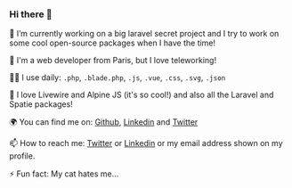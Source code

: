 ### Hi there 👋

🔭 I’m currently working on a big laravel secret project and I try to work on some cool open-source packages when I have the time!

💼 I'm a web developer from Paris, but I love teleworking!

👨‍💻 I use daily: `.php`, `.blade.php`, `.js`, `.vue`, `.css`, `.svg`, `.json`

🌱 I love Livewire and Alpine JS (it's so cool!) and also all the Laravel and Spatie packages!

🌍 You can find me on: [Github](https://github.com/axeldotdev), [Linkedin](https://www.linkedin.com/in/axeldotdev/) and [Twitter](https://twitter.com/axeldotdev)

📫 How to reach me: [Twitter](https://twitter.com/axeldotdev) or [Linkedin](https://www.linkedin.com/in/axeldotdev/) or my email address shown on my profile.

⚡ Fun fact: My cat hates me...
